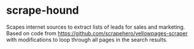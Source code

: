 # scrape-hound
Scapes internet sources to extract lists of leads for sales and marketing.
Based on code from https://github.com/scrapehero/yellowpages-scraper with modifications to loop through all pages in the search results.
